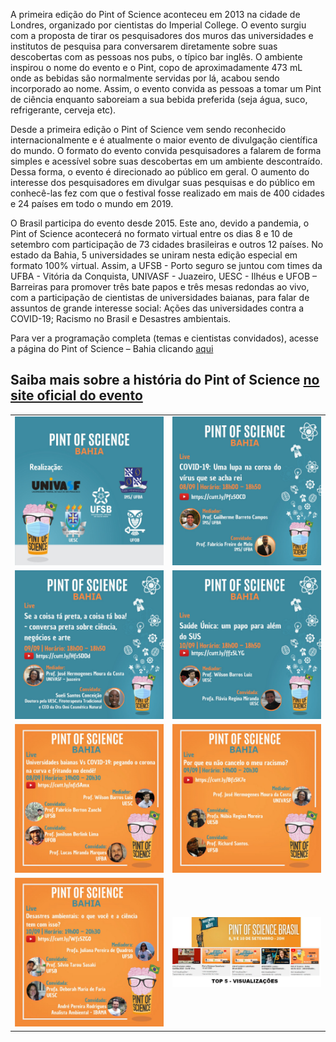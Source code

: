A primeira edição do Pint of Science aconteceu em 2013 na cidade de Londres, organizado por cientistas do Imperial College. O evento surgiu com a proposta de tirar os pesquisadores dos muros das universidades e institutos de pesquisa para conversarem diretamente sobre suas descobertas com as pessoas nos pubs, o típico bar inglês. O ambiente inspirou o nome do evento e o Pint, copo de aproximadamente 473 mL onde as bebidas são normalmente servidas por lá, acabou sendo incorporado ao nome. Assim, o evento convida as pessoas a tomar um Pint de ciência enquanto saboreiam a sua bebida preferida (seja água, suco, refrigerante, cerveja etc).

Desde a primeira edição o Pint of Science vem sendo reconhecido internacionalmente e é atualmente o maior evento de divulgação científica do mundo. O formato do evento convida pesquisadores a falarem de forma simples e acessível sobre suas descobertas em um ambiente descontraído. Dessa forma, o evento é direcionado ao público em geral. O aumento do interesse dos pesquisadores em divulgar suas pesquisas e do público em conhecê-las fez com que o festival fosse realizado em mais de 400 cidades e 24 países em todo o mundo em 2019.

O Brasil participa do evento desde 2015. Este ano, devido a pandemia, o Pint of Science acontecerá no formato virtual entre os dias 8 e 10 de setembro com participação de 73 cidades brasileiras e outros 12 países. No estado da Bahia, 5 universidades se uniram nesta edição especial em formato 100% virtual. Assim, a  UFSB - Porto seguro se juntou com times da UFBA - Vitória da Conquista, UNIVASF - Juazeiro, UESC - Ilhéus e UFOB – Barreiras para promover três bate papos e três mesas redondas ao vivo, com a participação de cientistas de universidades baianas, para falar de assuntos de grande interesse social: Ações das universidades contra a COVID-19; Racismo no Brasil e Desastres ambientais.

Para ver a programação completa (temas e cientistas convidados), acesse a página do Pint of Science – Bahia clicando [aqui](https://pintofscience.com.br/events/porto-seguro)

Saiba mais sobre a história do Pint of Science [no site oficial do evento](https://pintofscience.com.br/historia/)
---



<table class="wide">
<tr>
  <td class="left">
    <a href="https://itxesco.github.io/pages/hq.html">
        <img src="assets/figuras/pintbahia.jpeg" alt="Histórias em Quadrinhos" title="divulgação do Pint of Science BAHIA"/>
    </a>
  </td>
  <td class="right">
    <a href="https://itxesco.github.io/pages/oca.html">
        <img src="assets/figuras/pint_0809_pre.jpeg" alt="Oca da Ciência na Escola" title="pré-evento do primeiro dia"/>
    </a>
  </td>
</tr>
<tr>
  <td class="left">
    <a href="https://itxesco.github.io/pages/rpg.html">
        <img src="assets/figuras/pint_0909_pre.jpeg" alt="Jogos de RPG" title="pré-evento do segundo dia"/>
    </a>
  </td>
  <td class="right">
    <a href="https://itxesco.github.io/pages/ensino.html">
        <img src="assets/figuras/pint_1009_pre.jpeg" alt="ensino" title="pré-evento do terceiro dia"/>
    </a>
  </td> 
  <tr>
  <td class="left">
    <a href="https://itxesco.github.io/pages/hq.html">
        <img src="assets/figuras/pint_0809_principal.jpeg" alt="Histórias em Quadrinhos" title="mesa principal - primeiro dia"/>
    </a>
  </td>
  <td class="right">
    <a href="https://itxesco.github.io/pages/oca.html">
        <img src="assets/figuras/pint_0909_principal.jpeg" alt="Oca da Ciência na Escola" title="mesa principal - segundo dia"/>
    </a>
  </td>
</tr>
<tr>
  <td class="left">
    <a href="https://itxesco.github.io/pages/rpg.html">
        <img src="assets/figuras/pint_1009_principal.jpeg" alt="Jogos de RPG" title="mesa principal - terceiro dia"/>
    </a>
  </td>
  <td class="right">
    <a href="https://itxesco.github.io/pages/ensino.html">
        <img src="assets/figuras/rankingtop5.jpeg" alt="ensino" title="vídeos mais assistidos no Pint of Science Brasil - ficamos em 5 lugar"/>
    </a>
  </td>
  
  
</tr>
</table>



